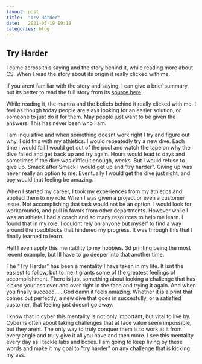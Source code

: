 ```yaml
---
layout: post
title:  "Try Harder"
date:   2021-05-19 19:18
categories: blog
---
```

## Try Harder

I came across this saying and the story behind it, while reading more about CS. When I read the story about its origin it really clicked with me.

If you arent familiar with the story and saying, I can give a brief summary, but its better to read the full story from its [source here](https://www.offensive-security.com/offsec/what-it-means-to-try-harder/).

While reading it, the mantra and the beliefs behind it really clicked with me. I feel as though today people are alays looking for an easier solution, or someone to just do it for them. May people just want to be given the answers. This has never been who I am.

I am inquisitive and when something doesnt work right I try and figure out why.
I did this with my athletics.
I would repeatedly try a new dive. Each time i would fail I would get out of the pool and watch the tape on why the dive failed and get back up and try again.
Hours would lead to days and sometimes if the dive was difficult enough, weeks. But i would refuse to give up. Smack after Smack I would get up and "try harder". Giving up was never really an option to me.
Eventually I would get the dive just right, and boy would that feeling be amazing.


When I started my career, I took my experiences from my athletics and applied them to my role. When I was given a project or even a customer issue. Not accomplishing that task would not be an option. I would look for workarounds, and pull in favors from other departments.
However while I was an athlete I had a coach and so many resources to help me learn. I found that in my role, I couldnt rely on anyone but myself to find a way around the roadblocks that hindered my progress.
It was through this that I finally learned to learn.

Hell I even apply this mentatility to my hobbies. 3d printing being the most recent example, but Ill have to go deeper into that another time.

The "Try Harder" has been a mentality I have taken in my life. It isnt the easiest to follow, but to me it grants some of the greatest feelings of accomplishment. There is just something about looking a challenge that has kicked your ass over and over right in the face and trying it again. And when you finally succeed......God damn it feels amazing. Whether it is a print that comes out perfectly, a new dive that goes in succesfully, or a satisfied customer, that feeling just doesnt go away.

I know that in cyber this mentality is not only important, but vital to live by. Cyber is often about taking challenges that at face value seem impossible, but they arent. The only way to truly conquer them is to work at it from every angle and truly give it all you have and then more. I see this mentality every day as i tackle labs and boxes. I am going to keep living by these words and make it my goal to "try harder" on any challenge that is kicking my ass.
